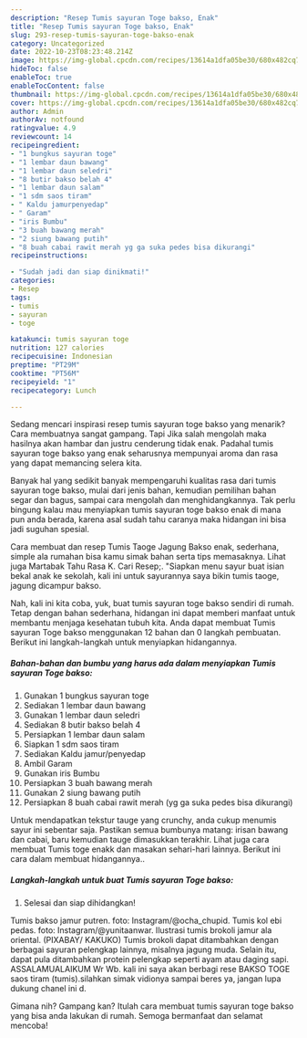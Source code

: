 ```yaml
---
description: "Resep Tumis sayuran Toge bakso, Enak"
title: "Resep Tumis sayuran Toge bakso, Enak"
slug: 293-resep-tumis-sayuran-toge-bakso-enak
category: Uncategorized
date: 2022-10-23T08:23:48.214Z
image: https://img-global.cpcdn.com/recipes/13614a1dfa05be30/680x482cq70/tumis-sayuran-toge-bakso-foto-resep-utama.jpg
hideToc: false
enableToc: true
enableTocContent: false
thumbnail: https://img-global.cpcdn.com/recipes/13614a1dfa05be30/680x482cq70/tumis-sayuran-toge-bakso-foto-resep-utama.jpg
cover: https://img-global.cpcdn.com/recipes/13614a1dfa05be30/680x482cq70/tumis-sayuran-toge-bakso-foto-resep-utama.jpg
author: Admin
authorAv: notfound
ratingvalue: 4.9
reviewcount: 14
recipeingredient:
- "1 bungkus sayuran toge"
- "1 lembar daun bawang"
- "1 lembar daun seledri"
- "8 butir bakso belah 4"
- "1 lembar daun salam"
- "1 sdm saos tiram"
- " Kaldu jamurpenyedap"
- " Garam"
- "iris Bumbu"
- "3 buah bawang merah"
- "2 siung bawang putih"
- "8 buah cabai rawit merah yg ga suka pedes bisa dikurangi"
recipeinstructions:

- "Sudah jadi dan siap dinikmati!"
categories:
- Resep
tags:
- tumis
- sayuran
- toge

katakunci: tumis sayuran toge 
nutrition: 127 calories
recipecuisine: Indonesian
preptime: "PT29M"
cooktime: "PT56M"
recipeyield: "1"
recipecategory: Lunch

---
```



Sedang mencari inspirasi resep tumis sayuran toge bakso yang menarik? Cara membuatnya sangat gampang. Tapi Jika salah mengolah maka hasilnya akan hambar dan justru cenderung tidak enak. Padahal tumis sayuran toge bakso yang enak seharusnya mempunyai aroma dan rasa yang dapat memancing selera kita.


Banyak hal yang sedikit banyak mempengaruhi kualitas rasa dari tumis sayuran toge bakso, mulai dari jenis bahan, kemudian pemilihan bahan segar dan bagus, sampai cara mengolah dan menghidangkannya. Tak perlu bingung kalau mau menyiapkan tumis sayuran toge bakso enak di mana pun anda berada, karena asal sudah tahu caranya maka hidangan ini bisa jadi suguhan spesial.

Cara membuat dan resep Tumis Taoge Jagung Bakso enak, sederhana, simple ala rumahan bisa kamu simak bahan serta tips memasaknya. Lihat juga Martabak Tahu Rasa K. Cari Resep;. &#34;Siapkan menu sayur buat isian bekal anak ke sekolah, kali ini untuk sayurannya saya bikin tumis taoge, jagung dicampur bakso.


Nah, kali ini kita coba, yuk, buat tumis sayuran toge bakso sendiri di rumah. Tetap dengan bahan sederhana, hidangan ini dapat memberi manfaat untuk membantu menjaga kesehatan tubuh kita. Anda dapat membuat Tumis sayuran Toge bakso menggunakan 12 bahan dan 0 langkah pembuatan. Berikut ini langkah-langkah untuk menyiapkan hidangannya.

<!--inarticleads1-->

##### Bahan-bahan dan bumbu yang harus ada dalam menyiapkan Tumis sayuran Toge bakso:

1. Gunakan 1 bungkus sayuran toge
1. Sediakan 1 lembar daun bawang
1. Gunakan 1 lembar daun seledri
1. Sediakan 8 butir bakso belah 4
1. Persiapkan 1 lembar daun salam
1. Siapkan 1 sdm saos tiram
1. Sediakan  Kaldu jamur/penyedap
1. Ambil  Garam
1. Gunakan iris Bumbu
1. Persiapkan 3 buah bawang merah
1. Gunakan 2 siung bawang putih
1. Persiapkan 8 buah cabai rawit merah (yg ga suka pedes bisa dikurangi)


Untuk mendapatkan tekstur tauge yang crunchy, anda cukup menumis sayur ini sebentar saja. Pastikan semua bumbunya matang: irisan bawang dan cabai, baru kemudian tauge dimasukkan terakhir. Lihat juga cara membuat Tumis toge enakk dan masakan sehari-hari lainnya. Berikut ini cara dalam membuat hidangannya.. 

<!--inarticleads2-->

##### Langkah-langkah untuk buat Tumis sayuran Toge bakso:


1. Selesai dan siap dihidangkan!

Tumis bakso jamur putren. foto: Instagram/@ocha_chupid. Tumis kol ebi pedas. foto: Instagram/@yunitaanwar. Ilustrasi tumis brokoli jamur ala oriental. (PIXABAY/ KAKUKO) Tumis brokoli dapat ditambahkan dengan berbagai sayuran pelengkap lainnya, misalnya jagung muda. Selain itu, dapat pula ditambahkan protein pelengkap seperti ayam atau daging sapi. ASSALAMUALAIKUM Wr Wb. kali ini saya akan berbagi rese BAKSO TOGE saos tiram (tumis).silahkan simak vidionya sampai beres ya, jangan lupa dukung chanel ini d. 

Gimana nih? Gampang kan? Itulah cara membuat tumis sayuran toge bakso yang bisa anda lakukan di rumah. Semoga bermanfaat dan selamat mencoba!
